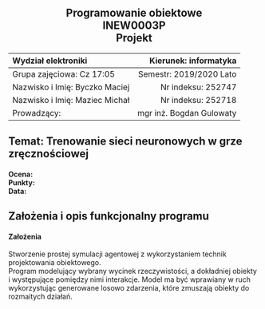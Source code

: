 <center>
	<h2>
		Programowanie obiektowe <br>
		INEW0003P <br>
		Projekt
	</h2>


|      Wydział elektroniki       |  Kierunek: informatyka  |
|:-------------------------------|------------------------:|
| Grupa zajęciowa: Cz 17:05      | Semestr: 2019/2020 Lato |
| Nazwisko i Imię: Byczko Maciej | Nr indeksu: 252747      |
| Nazwisko i Imię: Maziec Michał | Nr indeksu: 252718      |
| Prowadzący:                    | mgr inż. Bogdan Gulowaty|
</center>

## Temat: Trenowanie sieci neuronowych w grze zręcznościowej

<h4>
Ocena:<br>
Punkty:<br>
Data: <br>
</h4>

## Założenia i opis funkcjonalny programu
#### Założenia
Stworzenie prostej symulacji agentowej z wykorzystaniem technik projektowania obiektowego.<br>
Program modelujący wybrany wycinek rzeczywistości, a dokładniej obiekty i występujące pomiędzy nimi interakcje. Model ma być wprawiany w ruch wykorzystując generowane losowo zdarzenia, które zmuszają obiekty do rozmaitych działań.
